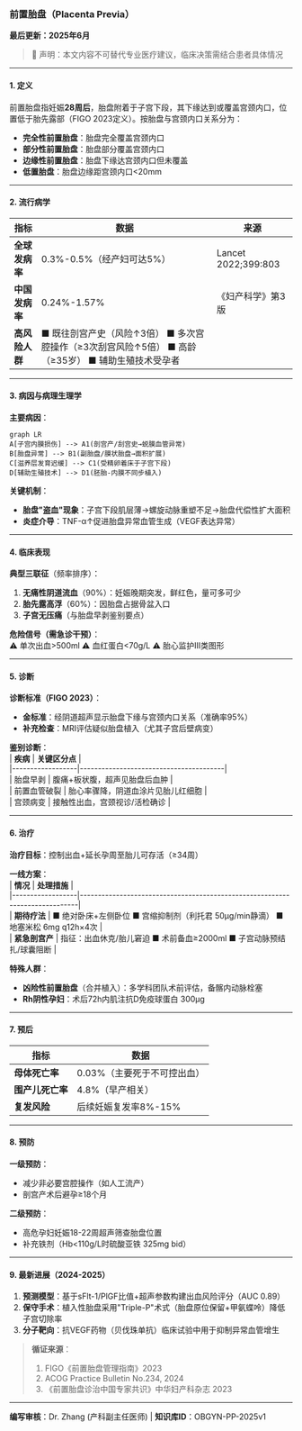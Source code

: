### **前置胎盘（Placenta Previa）**  
**最后更新：2025年6月**  
> 📌 声明：本文内容不可替代专业医疗建议，临床决策需结合患者具体情况  

---

#### **1. 定义**  
前置胎盘指妊娠**28周后**，胎盘附着于子宫下段，其下缘达到或覆盖宫颈内口，位置低于胎先露部（FIGO 2023定义）。按胎盘与宫颈内口关系分为：  
- **完全性前置胎盘**：胎盘完全覆盖宫颈内口  
- **部分性前置胎盘**：胎盘部分覆盖宫颈内口  
- **边缘性前置胎盘**：胎盘下缘达宫颈内口但未覆盖  
- **低置胎盘**：胎盘边缘距宫颈内口<20mm  

---

#### **2. 流行病学**  
| **指标**          | **数据**                                                                 | **来源**                     |  
|--------------------|--------------------------------------------------------------------------|------------------------------|  
| **全球发病率**     | 0.3%-0.5%（经产妇可达5%）                                                | Lancet 2022;399:803          |  
| **中国发病率**     | 0.24%-1.57%                                                              | 《妇产科学》第3版            |  
| **高风险人群**     | ■ 既往剖宫产史（风险↑3倍） ■ 多次宫腔操作（≥3次刮宫风险↑5倍） ■ 高龄（≥35岁） ■ 辅助生殖技术受孕者 |  

---

#### **3. 病因与病理生理学**  
**主要病因**：  
```mermaid  
graph LR  
A[子宫内膜损伤] --> A1(剖宫产/刮宫史→蜕膜血管异常)  
B[胎盘异常] --> B1(副胎盘/膜状胎盘→面积扩展)  
C[滋养层发育迟缓] --> C1(受精卵着床于子宫下段)  
D[辅助生殖技术] --> D1(胚胎-内膜不同步植入)  
```  
**关键机制**：  
- **胎盘"盗血"现象**：子宫下段肌层薄→螺旋动脉重塑不足→胎盘代偿性扩大面积  
- **炎症介导**：TNF-α↑促进胎盘异常血管生成（VEGF表达异常）  

---

#### **4. 临床表现**  
**典型三联征**（频率排序）：  
1. **无痛性阴道流血**（90%）：妊娠晚期突发，鲜红色，量可多可少  
2. **胎先露高浮**（60%）：因胎盘占据骨盆入口  
3. **子宫无压痛**（与胎盘早剥鉴别要点）  

**危险信号（需急诊干预）**：  
⚠️ 单次出血>500ml  ⚠️ 血红蛋白<70g/L  ⚠️ 胎心监护Ⅲ类图形  

---

#### **5. 诊断**  
**诊断标准（FIGO 2023）**：  
- **金标准**：经阴道超声显示胎盘下缘与宫颈内口关系（准确率95%）  
- **补充检查**：MRI评估疑似胎盘植入（尤其子宫后壁病变）  

**鉴别诊断**：  
| **疾病**         | **关键区分点**                          |  
|------------------|----------------------------------------|  
| 胎盘早剥         | 腹痛+板状腹，超声见胎盘后血肿          |  
| 前置血管破裂     | 胎心率骤降，阴道血涂片见胎儿红细胞     |  
| 宫颈病变         | 接触性出血，宫颈视诊/活检确诊 |  

---

#### **6. 治疗**  
**治疗目标**：控制出血+延长孕周至胎儿可存活（≥34周）  

**一线方案**：  
| **情况**         | **处理措施**                                                                 |  
|------------------|-----------------------------------------------------------------------------|  
| **期待疗法**     | ■ 绝对卧床+左侧卧位 ■ 宫缩抑制剂（利托君 50μg/min静滴） ■ 地塞米松 6mg q12h×4次 |  
| **紧急剖宫产**   | 指征：出血休克/胎儿窘迫 ■ 术前备血≥2000ml ■ 子宫动脉预结扎/球囊阻断 |  

**特殊人群**：  
- **凶险性前置胎盘**（合并植入）：多学科团队术前评估，备髂内动脉栓塞  
- **Rh阴性孕妇**：术后72h内肌注抗D免疫球蛋白 300μg  

---

#### **7. 预后**  
| **指标**         | **数据**                                 |  
|------------------|------------------------------------------|  
| **母体死亡率**   | 0.03%（主要死于不可控出血）              |  
| **围产儿死亡率** | 4.8%（早产相关）                         |  
| **复发风险**     | 后续妊娠复发率8%-15% |  

---

#### **8. 预防**  
**一级预防**：  
- 减少非必要宫腔操作（如人工流产）  
- 剖宫产术后避孕≥18个月  

**二级预防**：  
- 高危孕妇妊娠18-22周超声筛查胎盘位置  
- 补充铁剂（Hb<110g/L时硫酸亚铁 325mg bid）  

---

#### **9. 最新进展（2024-2025）**  
1. **预测模型**：基于sFlt-1/PlGF比值+超声参数构建出血风险评分（AUC 0.89）  
2. **保守手术**：植入性胎盘采用"Triple-P"术式（胎盘原位保留+甲氨蝶呤）降低子宫切除率  
3. **分子靶向**：抗VEGF药物（贝伐珠单抗）临床试验中用于抑制异常血管增生  

> **循证来源**：  
> 1. FIGO《前置胎盘管理指南》2023  
> 2. ACOG Practice Bulletin No.234, 2024  
> 3. 《前置胎盘诊治中国专家共识》中华妇产科杂志 2023  

---  
**编写审核**：Dr. Zhang (产科副主任医师) | **知识库ID**：OBGYN-PP-2025v1